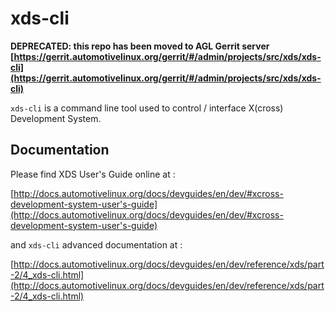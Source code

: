 # xds-cli

**DEPRECATED: this repo has been moved to AGL Gerrit server**
**[https://gerrit.automotivelinux.org/gerrit/#/admin/projects/src/xds/xds-cli](https://gerrit.automotivelinux.org/gerrit/#/admin/projects/src/xds/xds-cli)**


`xds-cli` is a command line tool used to control / interface X(cross) Development System.

## Documentation

Please find XDS User's Guide online at :

[http://docs.automotivelinux.org/docs/devguides/en/dev/#xcross-development-system-user's-guide](http://docs.automotivelinux.org/docs/devguides/en/dev/#xcross-development-system-user's-guide)

and `xds-cli` advanced documentation at :

[http://docs.automotivelinux.org/docs/devguides/en/dev/reference/xds/part-2/4_xds-cli.html](http://docs.automotivelinux.org/docs/devguides/en/dev/reference/xds/part-2/4_xds-cli.html)
